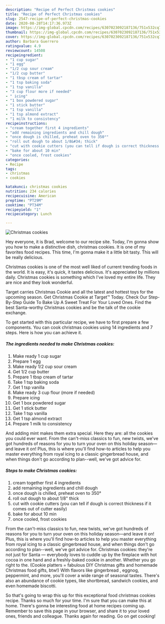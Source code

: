 ```yaml
---
description: "Recipe of Perfect Christmas cookies"
title: "Recipe of Perfect Christmas cookies"
slug: 2547-recipe-of-perfect-christmas-cookies
date: 2020-08-28T14:17:36.973Z
image: https://img-global.cpcdn.com/recipes/6307023092187136/751x532cq70/christmas-cookies-recipe-main-photo.jpg
thumbnail: https://img-global.cpcdn.com/recipes/6307023092187136/751x532cq70/christmas-cookies-recipe-main-photo.jpg
cover: https://img-global.cpcdn.com/recipes/6307023092187136/751x532cq70/christmas-cookies-recipe-main-photo.jpg
author: Barbara Guerrero
ratingvalue: 4.9
reviewcount: 14508
recipeingredient:
- "1 cup sugar"
- "1 egg"
- "1/2 cup sour cream"
- "1/2 cup butter"
- "1 tbsp cream of tartar"
- "1 tsp baking soda"
- "1 tsp vanilla"
- "3 cup flour more if needed"
- " icing"
- "1 box powdered sugar"
- "1 stick butter"
- "1 tsp vanilla"
- "1 tsp almond extract"
- "1 milk to consistency"
recipeinstructions:
- "cream together first 4 ingredients"
- "add remaining ingredients and chill dough"
- "once dough is chilled, preheat oven to 350°"
- "roll out dough to about 1/8&#34; thick"
- "cut with cookie cutters (you can tell if dough is correct thickness if it comes out of cutter easily)"
- "bake for about 10 min"
- "once cooled, frost cookies"
categories:
- Recipe
tags:
- christmas
- cookies

katakunci: christmas cookies 
nutrition: 234 calories
recipecuisine: American
preptime: "PT29M"
cooktime: "PT34M"
recipeyield: "1"
recipecategory: Lunch

---
```



![Christmas cookies](https://img-global.cpcdn.com/recipes/6307023092187136/751x532cq70/christmas-cookies-recipe-main-photo.jpg)

Hey everyone, it is Brad, welcome to our recipe site. Today, I'm gonna show you how to make a distinctive dish, christmas cookies. It is one of my favorites food recipes. This time, I'm gonna make it a little bit tasty. This will be really delicious.

Christmas cookies is one of the most well liked of current trending foods in the world. It is easy, it's quick, it tastes delicious. It's appreciated by millions daily. Christmas cookies is something which I've loved my entire life. They are nice and they look wonderful.

Target carries Christmas Cookie and all the latest and hottest toys for the upcoming season. Get Christmas Cookie at Target™ Today. Check Our Step-By-Step Guide To Bake Up A Sweet Treat For Your Loved Ones. Find the best Santa-worthy Christmas cookies and be the talk of the cookie exchange.


To get started with this particular recipe, we have to first prepare a few components. You can cook christmas cookies using 14 ingredients and 7 steps. Here is how you can achieve it.

<!--inarticleads1-->

##### The ingredients needed to make Christmas cookies:

1. Make ready 1 cup sugar
1. Prepare 1 egg
1. Make ready 1/2 cup sour cream
1. Get 1/2 cup butter
1. Prepare 1 tbsp cream of tartar
1. Take 1 tsp baking soda
1. Get 1 tsp vanilla
1. Make ready 3 cup flour (more if needed)
1. Prepare  icing
1. Get 1 box powdered sugar
1. Get 1 stick butter
1. Take 1 tsp vanilla
1. Get 1 tsp almond extract
1. Prepare 1 milk to consistency


And adding mint makes them extra special. Here they are: all the cookies you could ever want. From the can&#39;t-miss classics to fun, new twists, we&#39;ve got hundreds of reasons for you to turn your oven on this holiday season—and leave it on! Plus, this is where you&#39;ll find how-to articles to help you master everything from royal icing to a classic gingerbread house, and when things don&#39;t go according to plan--well, we&#39;ve got advice for. 

<!--inarticleads2-->

##### Steps to make Christmas cookies:

1. cream together first 4 ingredients
1. add remaining ingredients and chill dough
1. once dough is chilled, preheat oven to 350°
1. roll out dough to about 1/8&#34; thick
1. cut with cookie cutters (you can tell if dough is correct thickness if it comes out of cutter easily)
1. bake for about 10 min
1. once cooled, frost cookies


From the can&#39;t-miss classics to fun, new twists, we&#39;ve got hundreds of reasons for you to turn your oven on this holiday season—and leave it on! Plus, this is where you&#39;ll find how-to articles to help you master everything from royal icing to a classic gingerbread house, and when things don&#39;t go according to plan--well, we&#39;ve got advice for. Christmas cookies: they&#39;re not just for Santa — everybody loves to cuddle up by the fireplace with hot cocoa in one hand and a freshly-baked cookie in another. Whether you go right to the. (Cookie platters = fabulous DIY Christmas gifts and homemade Christmas food gifts, btw!) With flavors like gingerbread , eggnog, peppermint, and more, you&#39;ll cover a wide range of seasonal tastes. There&#39;s also an abundance of cookie types, like shortbread, sandwich cookies, and even homemade biscotti. 

So that's going to wrap this up for this exceptional food christmas cookies recipe. Thanks so much for your time. I'm sure that you can make this at home. There's gonna be interesting food at home recipes coming up. Remember to save this page in your browser, and share it to your loved ones, friends and colleague. Thanks again for reading. Go on get cooking!
